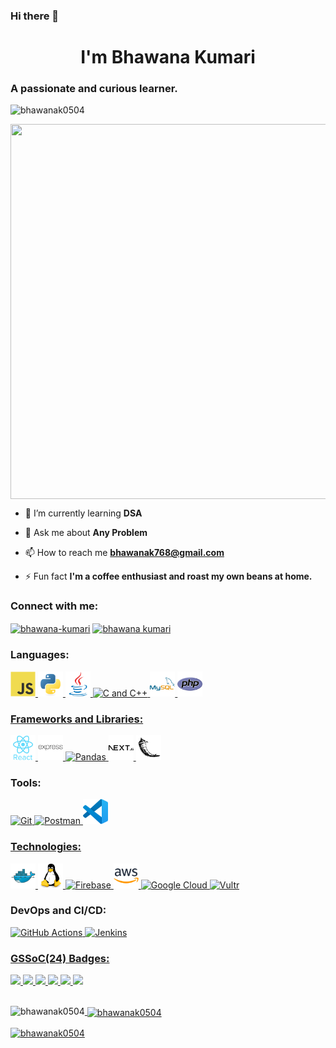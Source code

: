 ### Hi there 👋
<h1 align="center">I'm Bhawana Kumari</h1>
<h3>A passionate and curious learner.</h3>
<p align="left"> <img src="https://komarev.com/ghpvc/?username=bhawanak0504&label=Profile%20views&color=0e75b6&style=flat" alt="bhawanak0504" /> </p>


<img src="https://github.com/bhawanak0504/bhawanak0504/assets/117829849/e7bc21a6-fe9a-4bb6-b08e-0876f63474b5" align= center height="600" width="800"></img>



- 🌱 I’m currently learning **DSA**

- 💬 Ask me about **Any Problem**

- 📫 How to reach me **bhawanak768@gmail.com**

- ⚡ Fun fact **I'm a coffee enthusiast and roast my own beans at home.**

<h3 align="left">Connect with me:</h3>
<p align="left">
<a href="https://linkedin.com/in/bhawana-kumari" target="blank"><img align="center" src="https://raw.githubusercontent.com/rahuldkjain/github-profile-readme-generator/master/src/images/icons/Social/linked-in-alt.svg" alt="bhawana-kumari" height="30" width="40" /></a>
<a href="https://discord.gg/bhawana kumari" target="blank"><img align="center" src="https://raw.githubusercontent.com/rahuldkjain/github-profile-readme-generator/master/src/images/icons/Social/discord.svg" alt="bhawana kumari" height="30" width="40" /></a>
</p>

<h3 align="left">Languages:</h3>
<p align="left"> 
  <a href="https://developer.mozilla.org/en-US/docs/Web/JavaScript" target="_blank" rel="noreferrer"> 
    <img src="https://raw.githubusercontent.com/devicons/devicon/master/icons/javascript/javascript-original.svg" alt="JavaScript" width="40" height="40"/> 
  </a> 
  <a href="https://www.python.org" target="_blank" rel="noreferrer"> 
    <img src="https://raw.githubusercontent.com/devicons/devicon/master/icons/python/python-original.svg" alt="Python" width="40" height="40"/> 
  </a> 
  <a href="https://www.java.com" target="_blank" rel="noreferrer"> 
    <img src="https://raw.githubusercontent.com/devicons/devicon/master/icons/java/java-original.svg" alt="Java" width="40" height="40"/> 
  </a>
  <a href="https://www.cplusplus.org" target="_blank" rel="noreferrer">
    <img src="https://www.vhv.rs/dpng/d/605-6050124_c-c-logo-hd-png-download.png" alt="C and C++" width="40" height="40"/>
  </a>
  <a href="https://www.mysql.com/" target="_blank" rel="noreferrer"> <img src="https://raw.githubusercontent.com/devicons/devicon/master/icons/mysql/mysql-original-wordmark.svg" alt="mysql" width="40" height="40"/> </a> <a href="https://www.php.net" target="_blank" rel="noreferrer"> <img src="https://raw.githubusercontent.com/devicons/devicon/master/icons/php/php-original.svg" alt="php" width="40" height="40"/>
</p>

<h3 align="left">Frameworks and Libraries:</h3>
<p align="left"> 
  <a href="https://reactjs.org/" target="_blank" rel="noreferrer"> 
    <img src="https://raw.githubusercontent.com/devicons/devicon/master/icons/react/react-original-wordmark.svg" alt="React.js" width="40" height="40"/> 
  </a> 
  <a href="https://expressjs.com/" target="_blank" rel="noreferrer"> 
    <img src="https://raw.githubusercontent.com/devicons/devicon/master/icons/express/express-original-wordmark.svg" alt="Express.js" width="40" height="40"/> 
  </a> 
  <a href="https://pandas.pydata.org/" target="_blank" rel="noreferrer"> 
    <img src="https://raw.githubusercontent.com/simple-icons/simple-icons/develop/icons/pandas.svg" alt="Pandas" width="40" height="40"/> 
  </a>
  <a href="https://nextjs.org/" target="_blank" rel="noreferrer">
    <img src="https://raw.githubusercontent.com/devicons/devicon/master/icons/nextjs/nextjs-original-wordmark.svg" alt="Next.js" width="40" height="40"/>
  </a>
  <a href="https://flask.palletsprojects.com/" target="_blank" rel="noreferrer">
    <img src="https://raw.githubusercontent.com/devicons/devicon/master/icons/flask/flask-original.svg" alt="Flask" width="40" height="40"/>
  </a>
</p>

<h3 align="left">Tools:</h3>
<p align="left"> 
  <a href="https://git-scm.com/" target="_blank" rel="noreferrer"> 
    <img src="https://www.vectorlogo.zone/logos/git-scm/git-scm-icon.svg" alt="Git" width="40" height="40"/> 
  </a> 
  <a href="https://www.postman.com/" target="_blank" rel="noreferrer"> 
    <img src="https://www.vectorlogo.zone/logos/getpostman/getpostman-icon.svg" alt="Postman" width="40" height="40"/> 
  </a> 
  <a href="https://code.visualstudio.com/" target="_blank" rel="noreferrer">
    <img src="https://raw.githubusercontent.com/devicons/devicon/master/icons/vscode/vscode-original.svg" alt="VS Code" width="40" height="40"/>
</p>

<h3 align="left">Technologies:</h3>
<p align="left"> 
  <a href="https://www.docker.com/" target="_blank" rel="noreferrer"> 
    <img src="https://raw.githubusercontent.com/devicons/devicon/master/icons/docker/docker-original.svg" alt="Docker" width="40" height="40"/> 
  </a> 
    <a href="https://www.linux.org/" target="_blank" rel="noreferrer"> 
    <img src="https://raw.githubusercontent.com/devicons/devicon/master/icons/linux/linux-original.svg" alt="Linux" width="40" height="40"/> 
  </a> 
  <a href="https://firebase.google.com/" target="_blank" rel="noreferrer"> 
    <img src="https://www.vectorlogo.zone/logos/firebase/firebase-icon.svg" alt="Firebase" width="40" height="40"/> 
  </a> 
  <a href="https://aws.amazon.com/" target="_blank" rel="noreferrer">
    <img src="https://raw.githubusercontent.com/devicons/devicon/master/icons/amazonwebservices/amazonwebservices-original-wordmark.svg" alt="AWS" width="40" height="40"/>
  </a>
  <a href="https://console.cloud.google.com/" target="_blank" rel="noreferrer">
    <img src="https://image.pngaaa.com/609/94609-middle.png" alt="Google Cloud" width="40" height="40"/>
  </a>
  </a>
  <a href="https://www.vultr.com/" target="_blank" rel="noreferrer">
    <img src="https://logowik.com/content/uploads/images/vultr3384.jpg" alt="Vultr" width="40" height="40"/>
  </a>
</p>

<h3 align="left">DevOps and CI/CD:</h3>
<p align="left"> 
  <a href="https://github.com/features/actions" target="_blank" rel="noreferrer"> 
    <img src="https://avatars.githubusercontent.com/u/44036562?s=200&v=4" alt="GitHub Actions" width="40" height="40"/> 
  </a> 
  <a href="https://www.jenkins.io/" target="_blank" rel="noreferrer"> 
    <img src="https://www.vectorlogo.zone/logos/jenkins/jenkins-icon.svg" alt="Jenkins" width="40" height="40"/> 
</p>



<h3 align="left">GSSoC(24) Badges:</h3>
<img src="https://github.com/user-attachments/assets/4d996328-2380-49f4-88a4-951423dbeae5" width="120"/>
<img src="https://github.com/user-attachments/assets/59524973-59b1-4e39-a1f6-8615b8898c02" width="120">
<img src="https://github.com/user-attachments/assets/d6b52432-1963-488f-be6c-788874ee7e3c" width="120">
<img src="https://github.com/user-attachments/assets/a95c2857-38c4-4f0d-bb4f-ed6f61280cf0" width="120">
<img src="https://github.com/user-attachments/assets/a46d44ea-5528-49b6-915e-3d22defcfbd9" width="120">
<img src="https://github.com/user-attachments/assets/c683ded8-257a-42d3-8a5b-f138057519db" width="120">

<br>
<br>
<p><img align="left" src="https://github-readme-stats.vercel.app/api/top-langs?username=bhawanak0504&show_icons=true&locale=en&layout=compact" alt="bhawanak0504" /></p>

<p>&nbsp;<img align="center" src="https://github-readme-stats.vercel.app/api?username=bhawanak0504&show_icons=true&locale=en" alt="bhawanak0504" /></p>

<p><img align="center" src="https://github-readme-streak-stats.herokuapp.com/?user=bhawanak0504&" alt="bhawanak0504" /></p>
<!--
**bhawanak0504/bhawanak0504** is a ✨ _special_ ✨ repository because its `README.md` (this file) appears on your GitHub profile.

Here are some ideas to get you started:

- 🔭 I’m currently working on ...
- 🌱 I’m currently learning ...
- 👯 I’m looking to collaborate on ...
- 🤔 I’m looking for help with ...
- 💬 Ask me about ...
- 📫 How to reach me: ...
- 😄 Pronouns: ...
- ⚡ Fun fact: ...
-->
